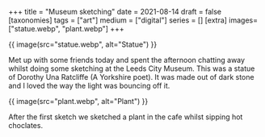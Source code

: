 +++
title = "Museum sketching"
date = 2021-08-14
draft =  false
[taxonomies]
tags = ["art"]
medium = ["digital"]
series = []
[extra]
images= ["statue.webp", "plant.webp"]
+++

{{ image(src="statue.webp", alt="Statue") }}

Met up with some friends today and spent the afternoon chatting away whilst doing some sketching at the Leeds City Museum. This was a statue of Dorothy Una Ratcliffe (A Yorkshire poet). It was made out of dark stone and I loved the way the light was bouncing off it.

{{ image(src="plant.webp", alt="Plant") }}

After the first sketch we sketched a plant in the cafe whilst sipping hot choclates.
